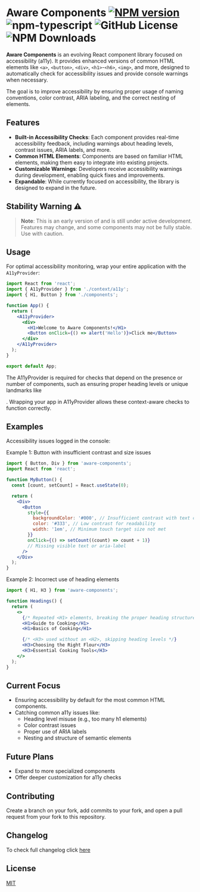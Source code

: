 # Aware Components [![NPM version][npm-image]][npm-url] ![npm-typescript] ![GitHub License](https://img.shields.io/github/license/bpetermann/aware-components) ![NPM Downloads](https://img.shields.io/npm/dm/aware-components)

**Aware Components** is an evolving React component library focused on accessibility (a11y). It provides enhanced versions of common HTML elements like `<a>`, `<button>`, `<div>`, `<h1>`-`<h6>`, `<img>`, and more, designed to automatically check for accessibility issues and provide console warnings when necessary.

The goal is to improve accessibility by ensuring proper usage of naming conventions, color contrast, ARIA labeling, and the correct nesting of elements.

## Features

- **Built-in Accessibility Checks**: Each component provides real-time accessibility feedback, including warnings about heading levels, contrast issues, ARIA labels, and more.
- **Common HTML Elements**: Components are based on familiar HTML elements, making them easy to integrate into existing projects.
- **Customizable Warnings**: Developers receive accessibility warnings during development, enabling quick fixes and improvements.
- **Expandable**: While currently focused on accessibility, the library is designed to expand in the future.

## Stability Warning ⚠️

> **Note**: This is an early version of and is still under active development. Features may change, and some components may not be fully stable. Use with caution.

## Usage

For optimal accessibility monitoring, wrap your entire application with the `A11yProvider`:

```jsx
import React from 'react';
import { A11yProvider } from './context/a11y';
import { H1, Button } from './components';

function App() {
  return (
    <A11yProvider>
      <div>
        <H1>Welcome to Aware Components!</H1>
        <Button onClick={() => alert('Hello')}>Click me</Button>
      </div>
    </A11yProvider>
  );
}

export default App;
```

The A11yProvider is required for checks that depend on the presence or number of components, such as ensuring proper heading levels or unique landmarks like <main>. Wrapping your app in A11yProvider allows these context-aware checks to function correctly.

## Examples

Accessibility issues logged in the console:

Example 1: Button with insufficient contrast and size issues

```jsx
import { Button, Div } from 'aware-components';
import React from 'react';

function MyButton() {
  const [count, setCount] = React.useState(0);

  return (
    <Div>
      <Button
        style={{
          backgroundColor: '#000', // Insufficient contrast with text color
          color: '#333', // Low contrast for readability
          width: '1em', // Minimum touch target size not met
        }}
        onClick={() => setCount((count) => count + 1)}
        // Missing visible text or aria-label
      />
    </Div>
  );
}
```

Example 2: Incorrect use of heading elements

```jsx
import { H1, H3 } from 'aware-components';

function Headings() {
  return (
    <>
      {/* Repeated <H1> elements, breaking the proper heading structure */}
      <H1>Guide to Cooking</H1>
      <H1>Basics of Cooking</H1>

      {/* <H3> used without an <H2>, skipping heading levels */}
      <H3>Choosing the Right Flour</H3>
      <H3>Essential Cooking Tools</H3>
    </>
  );
}
```

## Current Focus

- Ensuring accessibility by default for the most common HTML components.
- Catching common a11y issues like:
  - Heading level misuse (e.g., too many h1 elements)
  - Color contrast issues
  - Proper use of ARIA labels
  - Nesting and structure of semantic elements

## Future Plans

- Expand to more specialized components
- Offer deeper customization for a11y checks

## Contributing

Create a branch on your fork, add commits to your fork, and open a pull request from your fork to this repository.

## Changelog

To check full changelog click [here](https://github.com/bpetermann/aware-components/blob/main/CHANGELOG.md)

## License

[MIT][github-license-url]

[npm-url]: https://www.npmjs.com/package/aware-components
[npm-image]: https://img.shields.io/npm/v/aware-components
[npm-url]: https://www.npmjs.com/package/aware-components
[npm-image]: https://img.shields.io/npm/v/aware-components
[github-license]: https://img.shields.io/github/license/bpetermann/aware-components.svg
[github-license-url]: https://github.com/bpetermann/aware-components/blob/main/LICENSE
[npm-typescript]: https://img.shields.io/npm/types/aware-components
